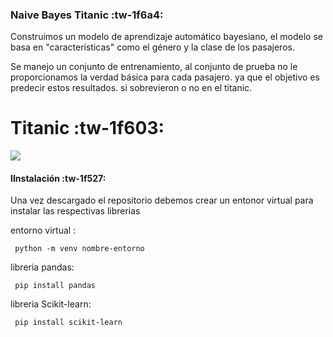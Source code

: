 ### Naive Bayes Titanic :tw-1f6a4:

Construimos un modelo de aprendizaje automático bayesiano, el modelo se basa en "características" como el género y la clase de los pasajeros. 

Se manejo un conjunto de entrenamiento, al conjunto de prueba no le proporcionamos la verdad básica para cada pasajero. ya que el objetivo es predecir estos resultados. si sobrevieron o no en el titanic.

# Titanic  :tw-1f603:
![](https://ichef.bbci.co.uk/news/410/cpsprodpb/8005/production/_95137723_e906bb7e-89ae-4286-96fb-63562e7f2387.jpg)


#### IInstalación :tw-1f527:

Una vez descargado el repositorio debemos crear un entonor virtual para instalar las respectivas librerias

entorno virtual :

` python -m venv nombre-entorno`

libreria pandas:

` pip install pandas`

libreria Scikit-learn:

` pip install scikit-learn`
